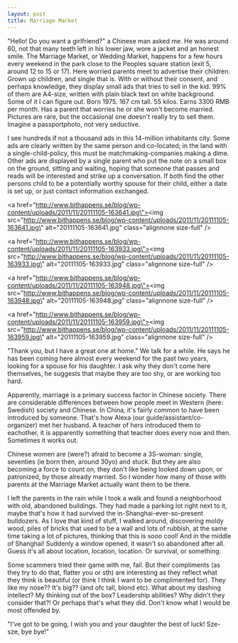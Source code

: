 ```yaml
---
layout: post
title: Marriage Market
---
```


\"Hello! Do you want a girlfriend?\" a Chinese man asked me. He was around 60, not that many teeth left in his lower jaw, wore a jacket and an honest smile. The Marriage Market, or Wedding Market, happens for a few hours every weekend in the park close to the Peoples square station (exit 5, around 12 to 15 or 17). Here worried parents meet to advertise their children. Grown up children, and single that is. With or without their consent, and perhaps knowledge, they display small ads that tries to sell in the kid. 99% of them are A4-size, written with plain black text on white background. Some of it I can figure out. Born 1975. 167 cm tall. 55 kilos. Earns 3300 RMB per month. Has a parent that worries he or she won\'t become married. Pictures are rare, but the occasional one doesn\'t really try to sell them. Imagine a passportphoto, not very seductive.

I see hundreds if not a thousand ads in this 14-million inhabitants city. Some ads are clearly written by the same person and co-located; in the land with a single-child-policy, this must be matchmaking-companies making a dime. Other ads are displayed by a single parent who put the note on a small box on the ground, sitting and waiting, hoping that someone that passes and reads will be interested and strike up a conversation. If both find the other persons child to be a potentially worthy spouse for their child, either a date is set up, or just contact information exchanged.
<!--more-->


<a href=\"http://www.bithappens.se/blog/wp-content/uploads/2011/11/20111105-163641.jpg\"><img src=\"http://www.bithappens.se/blog/wp-content/uploads/2011/11/20111105-163641.jpg\" alt=\"20111105-163641.jpg\" class=\"alignnone size-full\" /></a>



<a href=\"http://www.bithappens.se/blog/wp-content/uploads/2011/11/20111105-163933.jpg\"><img src=\"http://www.bithappens.se/blog/wp-content/uploads/2011/11/20111105-163933.jpg\" alt=\"20111105-163933.jpg\" class=\"alignnone size-full\" /></a>



<a href=\"http://www.bithappens.se/blog/wp-content/uploads/2011/11/20111105-163948.jpg\"><img src=\"http://www.bithappens.se/blog/wp-content/uploads/2011/11/20111105-163948.jpg\" alt=\"20111105-163948.jpg\" class=\"alignnone size-full\" /></a>



<a href=\"http://www.bithappens.se/blog/wp-content/uploads/2011/11/20111105-163959.jpg\"><img src=\"http://www.bithappens.se/blog/wp-content/uploads/2011/11/20111105-163959.jpg\" alt=\"20111105-163959.jpg\" class=\"alignnone size-full\" /></a>

\"Thank you, but I have a great one at home.\" We talk for a while. He says he has been coming here almost every weekend for the past two years, looking for a spouse for his daughter. I ask why they don\'t come here themselves, he suggests that maybe they are too shy, or are working too hard.

Apparently, marriage is a primary success factor in Chinese society. There are considerable differences between how people meet in Western (here: Swedish) society and Chinese. In China, it\'s fairly common to have been introduced by someone. That\'s how Alexa (our guide/assistant/co-organizer) met her husband. A teacher of hers introduced them to eachother, it is apparently something that teacher does every now and then. Sometimes it works out.

Chinese women are (were?) afraid to become a 3S-woman: single, seventies (ie born then, around 30yo) and stuck. But they are also becoming a force to count on, they don\'t like being looked down upon, or patronized, by those already married. So I wonder how many of those with parents at the Marriage Market actually want them to be there. 

I left the parents in the rain while I took a walk and found a neighborhood with old, abandoned buildings. They had made a parking lot right next to it, maybe that\'s how it had survived the in-Shanghai-ever-so-present bulldozers. As I love that kind of stuff, I walked around, discovering moldy wood, piles of bricks that used to be a wall and lots of rubbish, at the same time taking a lot of pictures, thinking that this is sooo cool! And in the middle of Shanghai! Suddenly a window opened, it wasn\'t so abandoned after all. Guess it\'s all about location, location, location. Or survival, or something.

Some scammers tried their game with me, fail. But their compliments (as they try to do that, flatter you or sth) are interesting as they reflect what they think is beautiful (or think I think I want to be complimented for). They like my nose?? It\'s big?? (and ofc tall, blond etc). What about my dashing intellect? My thinking out of the box? Leadership abilities? Why didn\'t they consider that?! Or perhaps that\'s what they did. Don\'t know what I would be most offended by.

\"I\'ve got to be going, I wish you and your daughter the best of luck! Sze-sze, bye bye!\"

